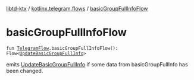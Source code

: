 [libtd-ktx](../index.md) / [kotlinx.telegram.flows](index.md) / [basicGroupFullInfoFlow](./basic-group-full-info-flow.md)

# basicGroupFullInfoFlow

`fun `[`TelegramFlow`](../kotlinx.telegram.core/-telegram-flow/index.md)`.basicGroupFullInfoFlow(): Flow<`[`UpdateBasicGroupFullInfo`](https://tdlibx.github.io/td/docs/org/drinkless/td/libcore/telegram/TdApi/UpdateBasicGroupFullInfo.html)`>`

emits [UpdateBasicGroupFullInfo](https://tdlibx.github.io/td/docs/org/drinkless/td/libcore/telegram/TdApi/UpdateBasicGroupFullInfo.html) if some data from basicGroupFullInfo has been changed.

